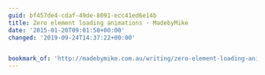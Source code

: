 ```yaml
---
guid: bf457de4-cdaf-49de-8091-ecc41ed6e14b
title: Zero element loading animations · MadebyMike
date: '2015-01-20T09:01:50+00:00'
changed: '2019-09-24T14:37:22+00:00'


bookmark_of: 'http://madebymike.com.au/writing/zero-element-loading-animations/'
---
```





